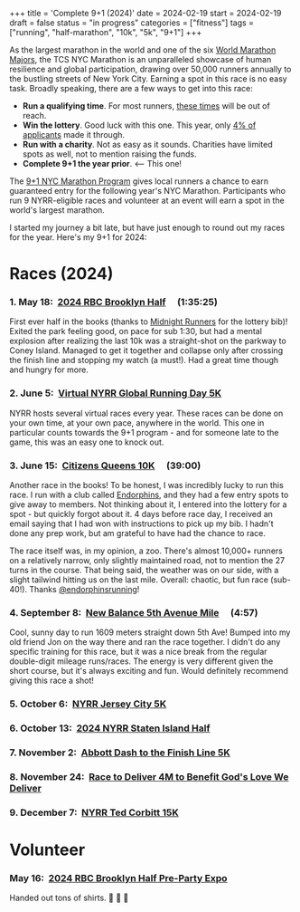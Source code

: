 +++
title = 'Complete 9+1 (2024)'
date = 2024-02-19
start = 2024-02-19
draft = false
status = "in progress"
categories = ["fitness"]
tags = ["running", "half-marathon", "10k", "5k", "9+1"]
+++

As the largest marathon in the world and one of the six [World Marathon Majors](https://www.worldmarathonmajors.com/six-star/majors), the TCS NYC Marathon is an unparalleled showcase of human resilience and global participation, drawing over 50,000 runners annually to the bustling streets of New York City. Earning a spot in this race is no easy task. Broadly speaking, there are a few ways to get into this race:

- **Run a qualifying time**. For most runners, [these times](https://www.nyrr.org/tcsnycmarathon/runners/marathon-time-qualifiers) will be out of reach.
- **Win the lottery**. Good luck with this one. This year, only [4% of applicants](https://www.runnersworld.com/news/a60329978/new-york-city-marathon-2024-drawing/) made it through.
- **Run with a charity**. Not as easy as it sounds. Charities have limited spots as well, not to mention raising the funds.
- **Complete 9+1 the year prior**. <-- This one!

The [9+1 NYC Marathon Program](https://www.nyrr.org/run/guaranteed-entry/tcs-new-york-city-marathon-9plus1-program) gives local runners a chance to earn guaranteed entry for the following year's NYC Marathon. Participants who run 9 NYRR-eligible races and volunteer at an event will earn a spot in the world's largest marathon.

I started my journey a bit late, but have just enough to round out my races for the year.  Here's my 9+1 for 2024:

# Races (2024)

### 1. May 18:&nbsp; [2024 RBC Brooklyn Half](https://www.nyrr.org/races/2024rbcbrooklynhalf)&emsp; (1:35:25)

First ever half in the books (thanks to [Midnight Runners](https://www.midnightrunners.com/cities/new-york) for the lottery bib)! Exited the park feeling good, on pace for sub 1:30, but had a mental explosion after realizing the last 10k was a straight-shot on the parkway to Coney Island.  Managed to get it together and collapse only after crossing the finish line and stopping my watch (a must!). Had a great time though and hungry for more. 

### 2. June 5:&nbsp; [Virtual NYRR Global Running Day 5K](https://www.nyrr.org/races/virtualnyrrglobalrunningday5k)
NYRR hosts several virtual races every year.  These races can be done on your own time, at your own pace, anywhere in the world.  This one in particular counts towards the 9+1 program - and for someone late to the game, this was an easy one to knock out.

### 3. June 15:&nbsp; [Citizens Queens 10K](https://www.nyrr.org/races/citizensqueens10k)&emsp; (39:00)

Another race in the books! To be honest, I was incredibly lucky to run this race.  I run with a club called [Endorphins](https://www.endorphinsrunning.com/), and they had a few entry spots to give away to members.  Not thinking about it, I entered into the lottery for a spot - but quickly forgot about it.  4 days before race day, I received an email saying that I had won with instructions to pick up my bib. I hadn't done any prep work, but am grateful to have had the chance to race.

The race itself was, in my opinion, a zoo. There's almost 10,000+ runners on a relatively narrow, only slightly maintained road, not to mention the 27 turns in the course.  That being said, the weather was on our side, with a slight tailwind hitting us on the last mile.  Overall: chaotic, but fun race (sub-40!).  Thanks [@endorphinsrunning](https://instagram.com/endorphinsrunning)!

### 4. September 8:&nbsp; [New Balance 5th Avenue Mile](https://www.nyrr.org/races/newbalance5thavenuemile)&emsp; (4:57)

Cool, sunny day to run 1609 meters straight down 5th Ave! Bumped into my old friend Jon on the way there and ran the race together. I didn't do any specific training for this race, but it was a nice break from the regular double-digit mileage runs/races. The energy is very different given the short course, but it's always exciting and fun.  Would definitely recommend giving this race a shot!

### 5. October 6:&nbsp; [NYRR Jersey City 5K](https://www.nyrr.org/races/nyrrjerseycity5k)
### 6. October 13:&nbsp; [2024 NYRR Staten Island Half](https://www.nyrr.org/races/nyrrstatenislandhalf)
### 7. November 2:&nbsp; [Abbott Dash to the Finish Line 5K](https://www.nyrr.org/races/abbottdashtothefinishline5k)
### 8. November 24:&nbsp; [Race to Deliver 4M to Benefit God's Love We Deliver](https://www.nyrr.org/races/racetodeliver4mtobenefitgodslovewedeliver)
### 9. December 7:&nbsp; [NYRR Ted Corbitt 15K](https://www.nyrr.org/races/nyrrtedcorbitt15k)

# Volunteer
### May 16:&nbsp; [2024 RBC Brooklyn Half Pre-Party Expo](https://www.nyrr.org/races/2024rbcbrooklynhalf)
Handed out tons of shirts. :shirt: :shirt: :shirt: